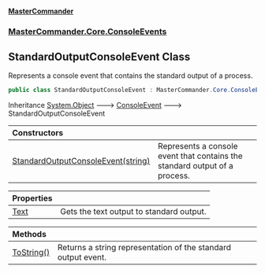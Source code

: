 #### [MasterCommander](MasterCommander.md 'MasterCommander')
### [MasterCommander.Core.ConsoleEvents](MasterCommander.md#MasterCommander.Core.ConsoleEvents 'MasterCommander.Core.ConsoleEvents')

## StandardOutputConsoleEvent Class

Represents a console event that contains the standard output of a process.

```csharp
public class StandardOutputConsoleEvent : MasterCommander.Core.ConsoleEvents.ConsoleEvent
```

Inheritance [System.Object](https://docs.microsoft.com/en-us/dotnet/api/System.Object 'System.Object') &#129106; [ConsoleEvent](ConsoleEvent.md 'MasterCommander.Core.ConsoleEvents.ConsoleEvent') &#129106; StandardOutputConsoleEvent

| Constructors | |
| :--- | :--- |
| [StandardOutputConsoleEvent(string)](StandardOutputConsoleEvent.StandardOutputConsoleEvent(string).md 'MasterCommander.Core.ConsoleEvents.StandardOutputConsoleEvent.StandardOutputConsoleEvent(string)') | Represents a console event that contains the standard output of a process. |

| Properties | |
| :--- | :--- |
| [Text](StandardOutputConsoleEvent.Text.md 'MasterCommander.Core.ConsoleEvents.StandardOutputConsoleEvent.Text') | Gets the text output to standard output. |

| Methods | |
| :--- | :--- |
| [ToString()](StandardOutputConsoleEvent.ToString().md 'MasterCommander.Core.ConsoleEvents.StandardOutputConsoleEvent.ToString()') | Returns a string representation of the standard output event. |
